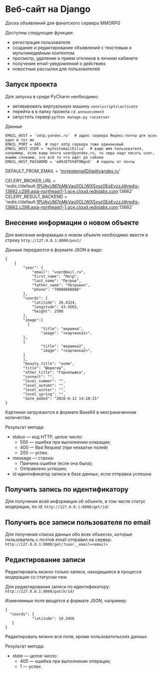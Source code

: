 # Веб-сайт на Django 
Доска объявлений для фанатского сервера MMORPG

Доступны следующие функции:
- регистрация пользователя
- создание и редактирование объявлений с текстовым и мультимедийным контентом
- просмотр, удаление и прием откликов в личном кабинете
- получение email-уведомлений о действиях
- новостные рассылки для пользователей

## Запуск проекта
Для запуска в среде PyCharm необходимо:
- активировать виртуальную машину `venv\scripts\activate`
- перейти в в папку проекта `cd announcement`
- запустить сервер `python manage.py runserver`

Данные 
```
EMAIL_HOST = 'smtp.yandex.ru'  # адрес сервера Яндекс-почты для всех один и тот же
EMAIL_PORT = 465  # порт smtp сервера тоже одинаковый
EMAIL_HOST_USER = 'mytestemailDilia'  # ваше имя пользователя, например, если ваша почта user@yandex.ru, то сюда надо писать user, иными словами, это всё то что идёт до собаки
EMAIL_HOST_PASSWORD = 'w99JEThh8T9BgnG'  # пароль от почты
```

DEFAULT_FROM_EMAIL = 'mytestemailDilia@yandex.ru'


CELERY_BROKER_URL = 'redis://default:1PUAyUM7pMkVao0OLIWXSxsz0EqEvzzJ@redis-13662.c299.asia-northeast1-1.gce.cloud.redislabs.com:13662'
CELERY_RESULT_BACKEND = 'redis://default:1PUAyUM7pMkVao0OLIWXSxsz0EqEvzzJ@redis-13662.c299.asia-northeast1-1.gce.cloud.redislabs.com:13662'

## Внесение информации о новом объекте
Для внесения информации о новом объекте необходимо ввести в строку `http://127.0.0.1:8000/post/`

Данные передаются в формате JSON в виде:
```
{
    {
        "user": {
            "email": "user@mail.ru",
            "first_name": "Петр",
            "last_name": "Петров",
            "father_name": "Петрович",
            "phone": "78008888888"
        },
        "coords": {
            "latitude": 26.4324,
            "longitude": 43.4565,
            "height": 2500
        },
        "image":[ 
	      {
                "title": "вершина",
                "image": "<картинка1>",
        },
        {
                "title": "вершина2",
                "image": "<картинка2>",
        }     
        ],
        "beauty_title": "холм",
        "title": "Шерегеш",
        "other_title": "Горнолыжка",
        "connect": "",
        "level_summer": "",
        "level_autumn": "",
        "level_winter": "",
        "level_spring": "",
        "date_added": "2020-6-12 14:18:15"
}
```
Картинки загружаются в формате Base64 в неограниченном количестве.

Результат метода:
- status — код HTTP, целое число:
   - 500 — ошибка при выполнении операции;
   - 400 — Bad Request (при нехватке полей)
   - 200 — успех.
- message — строка:
   - Причина ошибки (если она была);
   - Отправлено успешно;
- id идентификатор записи в базе данных, если отправка успешна

## Получить запись по идентификатору
Для получения всей информации об объекте, в том числе статус модерации, по id: `http://127.0.0.1:8000/get/id/`

## Получить все записи пользователя по email
Для получения списка данных обо всех объектах, которые пользователь с почтой email отправил на сервер: `http://127.0.0.1:8000/get/?user__email=<email>`

## Редактирование записи
Редактировать можно только записи, находящиеся в процессе модерации со статусом new.

Для редактирования записи по идентификатору: `http://127.0.0.1:8000/patch/id/`

Изменяемые поля вводятся в формате JSON, например:
```
{
  "coords": {
            "latitude": 10.3456
   }
}
```
Редактировать можно все поля, кроме пользовательских данных.

Результат метода:
- state — целое число:
   - 405 — ошибка при выполнении операции;
   - 1 — успех.

